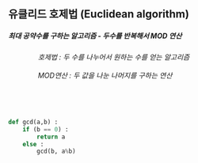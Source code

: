 <h2> 유클리드 호제법 (Euclidean algorithm)</h2>

<h5>최대 공약수를 구하는 알고리즘 - 두수를 반복해서 MOD 연산</h5>
<h6>
&emsp;&emsp;&emsp;&emsp;  호제법 : 두 수를 나누어서 원하는 수를 얻는 알고리즘
<br><br>
&emsp;&emsp;&emsp;&emsp;  MOD연산 : 두 값을 나눈 나머지를 구하는 연산
</h6> 
<br>

```python

def gcd(a,b) :
    if (b == 0) :
        return a
    else :
        gcd(b, a%b)
        
```
